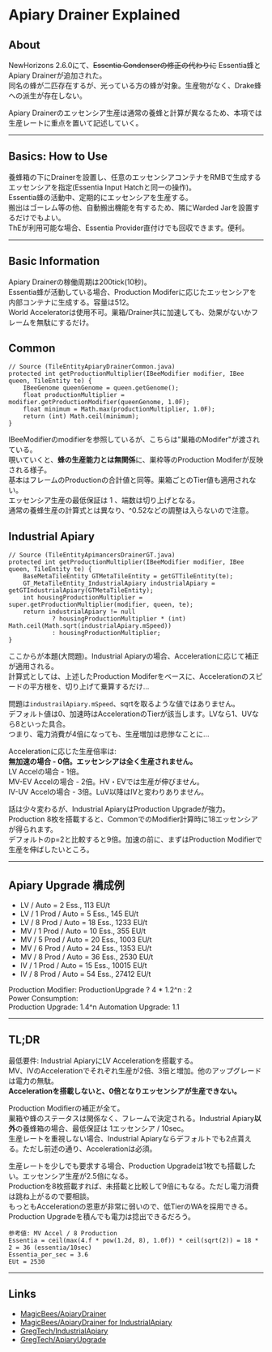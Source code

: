 
# Apiary Drainer Explained

## About
NewHorizons 2.6.0にて、<s>Essentia Condenserの修正の代わりに</s> Essentia蜂とApiary Drainerが追加された。  
同名の蜂が二匹存在するが、光っている方の蜂が対象。生産物がなく、Drake蜂への派生が存在しない。  

Apiary Drainerのエッセンシア生産は通常の養蜂と計算が異なるため、本項では生産レートに重点を置いて記述していく。  

---

## Basics: How to Use
養蜂箱の下にDrainerを設置し、任意のエッセンシアコンテナをRMBで生成するエッセンシアを指定(Essentia Input Hatchと同一の操作)。  
Essentia蜂の活動中、定期的にエッセンシアを生産する。  
搬出はゴーレム等の他、自動搬出機能を有するため、隣にWarded Jarを設置するだけでもよい。  
ThEが利用可能な場合、Essentia Provider直付けでも回収できます。便利。  

---

## Basic Information
Apiary Drainerの稼働周期は200tick(10秒)。  
Essentia蜂が活動している場合、Production Modiferに応じたエッセンシアを内部コンテナに生成する。容量は512。  
World Acceleratorは使用不可。巣箱/Drainer共に加速しても、効果がないかフレームを無駄にするだけ。  


## Common
```
// Source (TileEntityApiaryDrainerCommon.java)
protected int getProductionMultiplier(IBeeModifier modifier, IBee queen, TileEntity te) {
    IBeeGenome queenGenome = queen.getGenome();
    float productionMultiplier = modifier.getProductionModifier(queenGenome, 1.0F);
    float minimum = Math.max(productionMultiplier, 1.0F);
    return (int) Math.ceil(minimum);
}
```
IBeeModifierのmodifierを参照しているが、こちらは"巣箱のModifer"が渡されている。  
覗いていくと、**蜂の生産能力とは無関係**に、巣枠等のProduction Modiferが反映される様子。  
基本はフレームのProductionの合計値と同等。巣箱ごとのTier値も適用されない。  
エッセンシア生産の最低保証は 1 、端数は切り上げとなる。  
通常の養蜂生産の計算式とは異なり、^0.52などの調整は入らないので注意。  


## Industrial Apiary
```
// Source (TileEntityApimancersDrainerGT.java)
protected int getProductionMultiplier(IBeeModifier modifier, IBee queen, TileEntity te) {
    BaseMetaTileEntity GTMetaTileEntity = getGTTileEntity(te);
    GT_MetaTileEntity_IndustrialApiary industrialApiary = getGTIndustrialApiary(GTMetaTileEntity);
    int housingProductionMultiplier = super.getProductionMultiplier(modifier, queen, te);
    return industrialApiary != null
            ? housingProductionMultiplier * (int) Math.ceil(Math.sqrt(industrialApiary.mSpeed))
            : housingProductionMultiplier;
}
```
ここからが本題(大問題)。Industrial Apiaryの場合、Accelerationに応じて補正が適用される。  
計算式としては、上述したProduction Modiferをベースに、Accelerationのスピードの平方根を、切り上げて乗算するだけ...  

問題は```industrailApiary.mSpeed```、sqrtを取るような値ではありません。  
デフォルト値は0、加速時はAccelerationのTierが該当します。LVなら1、UVなら8といった具合。  
つまり、電力消費が4倍になっても、生産増加は悲惨なことに...  

Accelerationに応じた生産倍率は:  
**無加速の場合 - 0倍。エッセンシアは全く生産されません。**  
LV Accelの場合 - 1倍。  
MV-EV Accelの場合 - 2倍。HV・EVでは生産が伸びません。  
IV-UV Accelの場合 - 3倍。LuV以降はIVと変わりありません。  

話は少々変わるが、Industrial ApiaryはProduction Upgradeが強力。  
Production 8枚を搭載すると、CommonでのModifier計算時に18エッセンシアが得られます。  
デフォルトのp=2と比較すると9倍。加速の前に、まずはProduction Modifierで生産を伸ばしたいところ。  

---

## Apiary Upgrade 構成例
- LV / Auto = 2 Ess., 113 EU/t
- LV / 1 Prod / Auto = 5 Ess., 145 EU/t
- LV / 8 Prod / Auto = 18 Ess., 1233 EU/t
- MV / 1 Prod / Auto = 10 Ess., 355 EU/t
- MV / 5 Prod / Auto = 20 Ess., 1003 EU/t
- MV / 6 Prod / Auto = 24 Ess., 1353 EU/t
- MV / 8 Prod / Auto = 36 Ess., 2530 EU/t
- IV / 1 Prod / Auto = 15 Ess., 10015 EU/t
- IV / 8 Prod / Auto = 54 Ess., 27412 EU/t

Production Modifier: ProductionUpgrade ? 4 * 1.2^n : 2  
Power Consumption:  
Production Upgrade: 1.4^n
Automation Upgrade: 1.1

---

## TL;DR
最低要件: Industrial ApiaryにLV Accelerationを搭載する。  
MV、IVのAccelerationでそれぞれ生産が2倍、3倍と増加。他のアップグレードは電力の無駄。  
**Accelerationを搭載しないと、0倍となりエッセンシアが生産できない。**  

Production Modifierの補正が全て。  
巣箱や蜂のステータスは関係なく、フレームで決定される。Industrial Apiary**以外**の養蜂箱の場合、最低保証は 1エッセンシア / 10sec。  
生産レートを重視しない場合、Industrial Apiaryならデフォルトでも2点貰える。ただし前述の通り、Accelerationは必須。  

生産レートを少しでも要求する場合、Production Upgradeは1枚でも搭載したい。エッセンシア生産が2.5倍になる。  
Productionを8枚搭載すれば、未搭載と比較して9倍にもなる。ただし電力消費は跳ね上がるので要相談。  
もっともAccelerationの恩恵が非常に弱いので、低TierのWAを採用できる。Production Upgradeを積んでも電力は捻出できるだろう。  

```
参考値: MV Accel / 8 Production
Essentia = ceil(max(4.f * pow(1.2d, 8), 1.0f)) * ceil(sqrt(2)) = 18 * 2 = 36 (essentia/10sec)
Essentia_per_sec = 3.6
EUt = 2530
```

---

## Links
- [MagicBees/ApiaryDrainer](https://github.com/GTNewHorizons/MagicBees/blob/master/src/main/java/magicbees/tileentity/TileEntityApimancersDrainerCommon.java)  
- [MagicBees/ApiaryDrainer for IndustrialApiary](https://github.com/GTNewHorizons/MagicBees/blob/master/src/main/java/magicbees/tileentity/TileEntityApimancersDrainerGT.java)  
- [GregTech/IndustrialApiary](https://github.com/GTNewHorizons/GT5-Unofficial/blob/master/src/main/java/gregtech/common/tileentities/machines/basic/GT_MetaTileEntity_IndustrialApiary.java)  
- [GregTech/ApiaryUpgrade](https://github.com/GTNewHorizons/GT5-Unofficial/blob/master/src/main/java/gregtech/api/util/GT_ApiaryUpgrade.java)  
